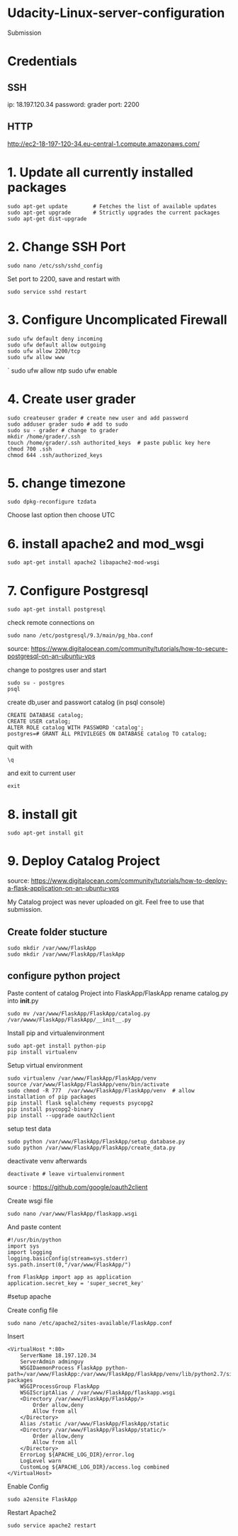 # Udacity-Linux-server-configuration
Submission


# Credentials

## SSH
ip: 18.197.120.34
password: grader
port: 2200

## HTTP

http://ec2-18-197-120-34.eu-central-1.compute.amazonaws.com/


# 1.  Update all currently installed packages
	sudo apt-get update        # Fetches the list of available updates
	sudo apt-get upgrade       # Strictly upgrades the current packages
	sudo apt-get dist-upgrade 
# 2. Change SSH Port 
`sudo nano /etc/ssh/sshd_config`

Set port to 2200, save and restart with

`sudo service sshd restart`

# 3. Configure Uncomplicated Firewall
	sudo ufw default deny incoming
	sudo ufw default allow outgoing
	sudo ufw allow 2200/tcp
	sudo ufw allow www
`	sudo ufw allow ntp
	sudo ufw enable
	
# 4. Create user grader 
	sudo createuser grader # create new user and add password
	sudo adduser grader sudo # add to sudo
	sudo su - grader # change to grader
	mkdir /home/grader/.ssh 
	touch /home/grader/.ssh authorited_keys  # paste public key here 
	chmod 700 .ssh
	chmod 644 .ssh/authorized_keys 

# 5. change timezone 
	sudo dpkg-reconfigure tzdata
	
Choose last option then choose UTC

# 6. install apache2  and mod_wsgi
	sudo apt-get install apache2 libapache2-mod-wsgi
	
# 7. Configure Postgresql
	sudo apt-get install postgresql

check remote connections on

	sudo nano /etc/postgresql/9.3/main/pg_hba.conf

source: https://www.digitalocean.com/community/tutorials/how-to-secure-postgresql-on-an-ubuntu-vps

change to postgres user and start

	sudo su - postgres
	psql

create db,user and passwort catalog (in psql console)

	CREATE DATABASE catalog;
	CREATE USER catalog;
	ALTER ROLE catalog WITH PASSWORD 'catalog';
	postgres=# GRANT ALL PRIVILEGES ON DATABASE catalog TO catalog;
	
quit with 

	\q
	
and exit to current user
	
	exit
	

# 8. install git 
	
	sudo apt-get install git
	
# 9. Deploy Catalog Project

source: https://www.digitalocean.com/community/tutorials/how-to-deploy-a-flask-application-on-an-ubuntu-vps

My Catalog project was never uploaded on git. Feel free to use that submission.

## Create folder stucture
	
	sudo mkdir /var/www/FlaskApp
	sudo mkdir /var/www/FlaskApp/FlaskApp
	
## configure python project

Paste content of catalog Project into FlaskApp/FlaskApp
rename catalog.py into __init__.py

	sudo mv /var/www/FlaskApp/FlaskApp/catalog.py /var/wwww/FlaskApp/FlaskApp/__init__.py

Install pip and virtualenvironment

	sudo apt-get install python-pip
	pip install virtualenv

Setup virtual environment

	sudo virtualenv /var/www/FlaskApp/FlaskApp/venv
	source /var/www/FlaskApp/FlaskApp/venv/bin/activate
	sudo chmod -R 777  /var/www/FlaskApp/FlaskApp/venv  # allow installation of pip packages
	pip install flask sqlalchemy requests psycopg2
	pip install psycopg2-binary
	pip install --upgrade oauth2client

setup test data 

	sudo python /var/www/FlaskApp/FlaskApp/setup_database.py
	sudo python /var/www/FlaskApp/FlaskApp/create_data.py

deactivate venv afterwards 

	deactivate # leave virtualenvironment

source : https://github.com/google/oauth2client

	
Create wsgi file 
	
	sudo nano /var/www/FlaskApp/flaskapp.wsgi

And paste content 

	#!/usr/bin/python
	import sys
	import logging
	logging.basicConfig(stream=sys.stderr)
	sys.path.insert(0,"/var/www/FlaskApp/")

	from FlaskApp import app as application
	application.secret_key = 'super_secret_key'

#setup apache

Create config file
	
	sudo nano /etc/apache2/sites-available/FlaskApp.conf
	
Insert
	
	<VirtualHost *:80>
		ServerName 18.197.120.34
		ServerAdmin adminguy
		WSGIDaemonProcess FlaskApp python-path=/var/www/FlaskApp:/var/www/FlaskApp/FlaskApp/venv/lib/python2.7/site-packages
		WSGIProcessGroup FlaskApp
		WSGIScriptAlias / /var/www/FlaskApp/flaskapp.wsgi
		<Directory /var/www/FlaskApp/FlaskApp/>
			Order allow,deny
			Allow from all
		</Directory>
		Alias /static /var/www/FlaskApp/FlaskApp/static
		<Directory /var/www/FlaskApp/FlaskApp/static/>
			Order allow,deny
			Allow from all
		</Directory>
		ErrorLog ${APACHE_LOG_DIR}/error.log
		LogLevel warn
		CustomLog ${APACHE_LOG_DIR}/access.log combined
	</VirtualHost>

Enable Config
	
	sudo a2ensite FlaskApp

Restart Apache2
	
	sudo service apache2 restart 

	
